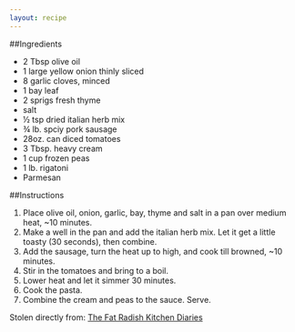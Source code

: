 ```yaml
---
layout: recipe
---
```


##Ingredients

- 2 Tbsp olive oil
- 1 large yellow onion thinly sliced
- 8 garlic cloves, minced
- 1 bay leaf
- 2 sprigs fresh thyme
- salt
- &frac12; tsp dried italian herb mix
- &frac34; lb. spciy pork sausage
- 28oz. can diced tomatoes
- 3 Tbsp. heavy cream
- 1 cup frozen peas
- 1 lb. rigatoni
- Parmesan

##Instructions

1. Place olive oil, onion, garlic, bay, thyme and salt in a pan over medium heat, ~10 minutes.
2. Make a well in the pan and add the italian herb mix. Let it get a little toasty (30 seconds), then combine.
3. Add the sausage, turn the heat up to high, and cook till browned, ~10 minutes.
4. Stir in the tomatoes and bring to a boil.
5. Lower heat and let it simmer 30 minutes.
6. Cook the pasta.
7. Combine the cream and peas to the sauce. Serve.

Stolen directly from: [The Fat Radish Kitchen Diaries](http://www.amazon.com/The-Fat-Radish-Kitchen-Diaries/dp/0847843343?tag=food52-20)